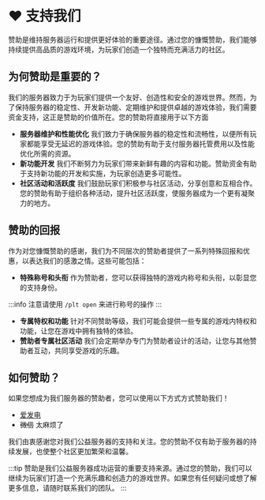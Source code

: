 # ❤ 支持我们

赞助是维持服务器运行和提供更好体验的重要途径。通过您的慷慨赞助，我们能够持续提供高品质的游戏环境，为玩家们创造一个独特而充满活力的社区。

## **为何赞助是重要的？**

我们的服务器致力于为玩家们提供一个友好、创造性和安全的游戏世界。然而，为了保持服务器的稳定性、开发新功能、定期维护和提供卓越的游戏体验，我们需要资金支持，这正是赞助的价值所在。您的赞助将直接用于以下方面

* **服务器维护和性能优化** 我们致力于确保服务器的稳定性和流畅性，以便所有玩家都能享受无延迟的游戏体验。您的赞助有助于支付服务器托管费用以及性能优化所需的资源。
* **新功能开发** 我们不断努力为玩家们带来新鲜有趣的内容和功能。赞助资金有助于支持新功能的开发和实施，为玩家创造更多可能性。
* **社区活动和活跃度** 我们鼓励玩家们积极参与社区活动，分享创意和互相合作。您的赞助有助于组织各种活动，提升社区活跃度，使服务器成为一个更有凝聚力的地方。

## **赞助的回报**

作为对您慷慨赞助的感谢，我们为不同层次的赞助者提供了一系列特殊回报和优惠，以表达我们的感激之情。这些可能包括：

* **特殊称号和头衔** 作为赞助者，您可以获得独特的游戏内称号和头衔，以彰显您的支持身份。

:::info
注意请使用 `/plt open` 来进行称号的操作
:::

* **专属特权和功能** 针对不同赞助等级，我们可能会提供一些专属的游戏内特权和功能，让您在游戏中拥有独特的体验。
* **赞助者专属社区活动** 我们会定期举办专门为赞助者设计的活动，让您与其他赞助者互动，共同享受游戏的乐趣。

## **如何赞助？**

如果您想成为我们服务器的赞助者，您可以使用以下方式方式赞助我们！

- [爱发电](https://afdian.net/a/ZLServer)
- ~~微信~~ 太麻烦了

我们由衷感谢您对我们公益服务器的支持和关注。您的赞助不仅有助于服务器的持续发展，也使整个社区更加繁荣和温馨。

:::tip
赞助是我们公益服务器成功运营的重要支持来源。通过您的赞助，我们可以继续为玩家们打造一个充满乐趣和创造力的游戏世界。如果您有任何疑问或想了解更多信息，请随时联系我们的团队。
:::